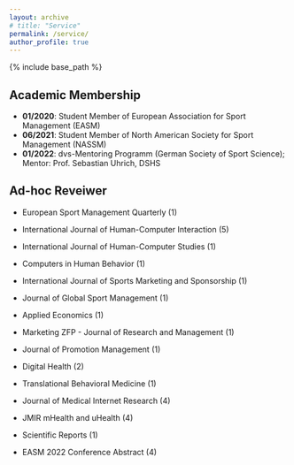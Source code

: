 ```yaml
---
layout: archive
# title: "Service"
permalink: /service/
author_profile: true
---
```

{% include base_path %}


## Academic Membership
* <b>01/2020</b>: Student Member of European Association for Sport Management (EASM)
* <b>06/2021</b>: Student Member of North American Society for Sport Management (NASSM)
* <b>01/2022</b>: dvs-Mentoring Programm (German Society of Sport Science); Mentor: Prof. Sebastian Uhrich, DSHS

## Ad-hoc Reveiwer
* European Sport Management Quarterly (1)
* International Journal of Human-Computer Interaction (5)
* International Journal of Human-Computer Studies (1)
* Computers in Human Behavior (1)
* International Journal of Sports Marketing and Sponsorship (1)
* Journal of Global Sport Management (1)
* Applied Economics (1)
* Marketing ZFP - Journal of Research and Management (1)
* Journal of Promotion Management (1)
* Digital Health (2)
* Translational Behavioral Medicine (1)
* Journal of Medical Internet Research (4)
* JMIR mHealth and uHealth (4)

* Scientific Reports (1)
* EASM 2022 Conference Abstract (4)

